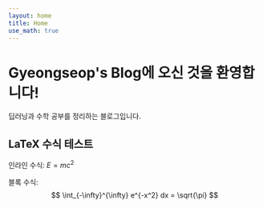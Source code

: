```yaml
---
layout: home
title: Home
use_math: true
---
```


# Gyeongseop's Blog에 오신 것을 환영합니다!

딥러닝과 수학 공부를 정리하는 블로그입니다.

## LaTeX 수식 테스트

인라인 수식: $E = mc^2$

블록 수식:
$$
\int_{-\infty}^{\infty} e^{-x^2} dx = \sqrt{\pi}
$$